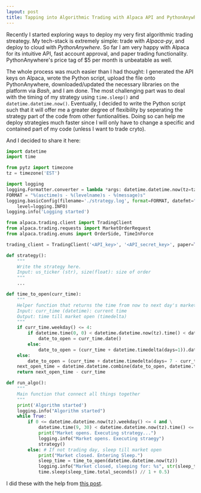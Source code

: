 ```yaml
---
layout: post
title: Tapping into Algorithmic Trading with Alpaca API and PythonAnywhere
---
```


Recently I started exploring ways to deploy my very first algorithmic trading streategy. My tech-stack is extremely simple: trade with *Alpaca-py*, and deploy to cloud with *PythonAnywhere*. So far I am very happy with Alpaca for its intuitive API, fast account approval, and paper trading functionality. PythonAnywhere's price tag of \$5 per month is unbeatable as well.

The whole process was much easier than I had thought: I generated the API keys on Alpaca, wrote the Python script, upload the file onto PythonAnywhere, downloaded/updated the necessary libraries on the platform via *Bash*, and I am done. The most challenging part was to deal with the timing of my strategy using `time.sleep()` and `datetime.datetime.now()`. Eventually, I decided to write the Python script such that it will offer me a greater degree of flexibility by seperating the strategy part of the code from other funtionalities. Doing so can help me deploy strategies much faster since I will only have to change a specific and contained part of my code (unless I want to trade cryto). 

And I decided to share it here:


```python
import datetime
import time

from pytz import timezone
tz = timezone('EST')

import logging
logging.Formatter.converter = lambda *args: datetime.datetime.now(tz=tz).timetuple()
FORMAT = "%(asctime)s - %(levelname)s - %(message)s"
logging.basicConfig(filename='./strategy.log', format=FORMAT, datefmt="%Y-%m-%d %H:%M:%S", \
    level=logging.INFO)
logging.info('Logging started')

from alpaca.trading.client import TradingClient
from alpaca.trading.requests import MarketOrderRequest
from alpaca.trading.enums import OrderSide, TimeInForce

trading_client = TradingClient('<API_key>', '<API_secret_key>', paper=True)

def strategy():
    """
    Write the strategy here.
    Input: us_ticker (str), size(float): size of order
    """
    ...

def time_to_open(curr_time):
    """
    Helper function that returns the time from now to next day's market open.
    Input: curr_time (datetime): current time
    Output: time till market open (timedelta)
    """
    if curr_time.weekday() <= 4:
        if datetime.time(0, 0) < datetime.datetime.now(tz).time() < datetime.time(9, 30):
            date_to_open = curr_time.date()
        else:
            date_to_open = (curr_time + datetime.timedelta(days=1)).date()
    else:
        date_to_open = (curr_time + datetime.timedelta(days= 7 - curr_time.weekday())).date()
    next_open_time = datetime.datetime.combine(date_to_open, datetime.time(9, 30, tzinfo=tz))
    return next_open_time - curr_time

def run_algo():
    """
    Main function that connect all things together
    """
    print('Algorithm started')
    logging.info("Algorithm started")
    while True:
        if 0 <= datetime.datetime.now(tz).weekday() <= 4 and \
            datetime.time(9, 30) < datetime.datetime.now(tz).time() <= datetime.time(16, 0):
            print("Market opens. Executing strategy...")
            logging.info("Market opens. Executing straegy")
            strategy()
        else: # If not trading day, sleep till market open
            print("Market closed. Entering Sleep.")
            sleep_time = time_to_open(datetime.datetime.now(tz))
            logging.info("Market closed, sleeping for: %s", str(sleep_time))
            time.sleep(sleep_time.total_seconds() // 1 + 0.5)
```

I did these with the help from [this post](https://alpaca.markets/learn/pythonanywhere-trading-algorithm/).
